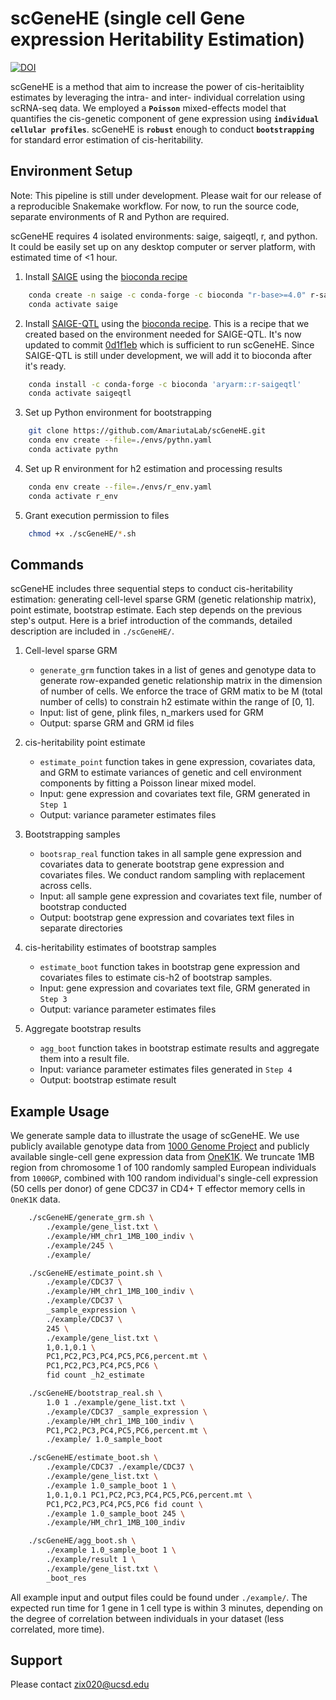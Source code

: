 # scGeneHE (single cell Gene expression Heritability Estimation)
[![DOI](https://zenodo.org/badge/936882217.svg)](https://doi.org/10.5281/zenodo.14920579)

scGeneHE is a method that aim to increase the power of cis-heritaiblity estimates by leveraging the intra- and inter- individual correlation using scRNA-seq data. We employed a **`Poisson`** mixed-effects model that quantifies the cis-genetic component of gene expression using **`individual cellular profiles`**. scGeneHE is **`robust`** enough to conduct **`bootstrapping`** for standard error estimation of cis-heritability. 

## Environment Setup

Note: This pipeline is still under development. Please wait for our release of a reproducible Snakemake workflow. For now, to run the source code, separate environments of R and Python are required. 

scGeneHE requires 4 isolated environments: saige, saigeqtl, r, and python. It could be easily set up on any desktop computer or server platform, with estimated time of <1 hour.

1. Install [SAIGE](https://github.com/weizhouUMICH/SAIGE) using the [bioconda recipe](https://github.com/weizhouUMICH/SAIGE/issues/272)
```sh
    conda create -n saige -c conda-forge -c bioconda "r-base>=4.0" r-saige
    conda activate saige
```

2. Install [SAIGE-QTL](https://github.com/weizhou0/qtl) using the [bioconda recipe](https://github.com/weizhou0/qtl/issues/5). This is a recipe that we created based on the environment needed for SAIGE-QTL. It's now updated to commit [0d1f1eb](https://github.com/weizhou0/qtl/commit/0d1f1ebcc2898eef8c3c6d0a372ee24612ec8ceb) which is sufficient to run scGeneHE. Since SAIGE-QTL is still under development, we will add it to bioconda after it's ready. 
```sh
    conda install -c conda-forge -c bioconda 'aryarm::r-saigeqtl'
    conda activate saigeqtl
```


3. Set up Python environment for bootstrapping
```sh
    git clone https://github.com/AmariutaLab/scGeneHE.git
    conda env create --file=./envs/pythn.yaml
    conda activate pythn
```

4. Set up R environment for h2 estimation and processing results
```sh
    conda env create --file=./envs/r_env.yaml
    conda activate r_env
```

5. Grant execution permission to files
```sh
    chmod +x ./scGeneHE/*.sh
```

## Commands

scGeneHE includes three sequential steps to conduct cis-heritability estimation: generating cell-level sparse GRM (genetic relationship matrix), point estimate, bootstrap estimate. Each step depends on the previous step's output. Here is a brief introduction of the commands, detailed description are included in ```./scGeneHE/```.

1. Cell-level sparse GRM
    * ```generate_grm``` function takes in a list of genes and genotype data to generate row-expanded genetic relationship matrix in the dimension of number of cells. We enforce the trace of GRM matix to be M (total number of cells) to constrain h2 estimate within the range of [0, 1]. 
    * Input: list of gene, plink files, n_markers used for GRM
    * Output: sparse GRM and GRM id files

2. cis-heritability point estimate
    * ```estimate_point``` function takes in gene expression, covariates data, and GRM to estimate variances of genetic and cell environment components by fitting a Poisson linear mixed model. 
    * Input: gene expression and covariates text file, GRM generated in ```Step 1```
    * Output: variance parameter estimates files

3. Bootstrapping samples
    * ```bootsrap_real``` function takes in all sample gene expression and covariates data to generate bootstrap gene expression and covariates files. We conduct random sampling with replacement across cells.
    * Input: all sample gene expression and covariates text file, number of bootstrap conducted
    * Output: bootstrap gene expression and covariates text files in separate directories

4. cis-heritability estimates of bootstrap samples
    * ```estimate_boot``` function takes in bootstrap gene expression and covariates files to estimate cis-h2 of bootstrap samples.
    * Input: gene expression and covariates text file, GRM generated in ```Step 3```
    * Output: variance parameter estimates files

5. Aggregate bootstrap results
    * ```agg_boot``` function takes in bootstrap estimate results and aggregate them into a result file.
    * Input: variance parameter estimates files generated in ```Step 4```
    * Output: bootstrap estimate result

## Example Usage

We generate sample data to illustrate the usage of scGeneHE. We use publicly available genotype data from [1000 Genome Project](https://www.internationalgenome.org/category/genotypes/) and publicly available single-cell gene expression data from [OneK1K](https://onek1k.org/). We truncate 1MB region from chromosome 1 of 100 randomly sampled European individuals from `1000GP`, combined with 100 random individual's single-cell expression (50 cells per donor) of gene CDC37 in CD4+ T effector memory cells in `OneK1K` data. 

```sh
    ./scGeneHE/generate_grm.sh \
        ./example/gene_list.txt \
        ./example/HM_chr1_1MB_100_indiv \
        ./example/245 \
        ./example/

    ./scGeneHE/estimate_point.sh \
        ./example/CDC37 \
        ./example/HM_chr1_1MB_100_indiv \
        ./example/CDC37 \
        _sample_expression \
        ./example/CDC37 \
        245 \
        ./example/gene_list.txt \
        1,0.1,0.1 \
        PC1,PC2,PC3,PC4,PC5,PC6,percent.mt \
        PC1,PC2,PC3,PC4,PC5,PC6 \
        fid count _h2_estimate

    ./scGeneHE/bootstrap_real.sh \
        1.0 1 ./example/gene_list.txt \
        ./example/CDC37 _sample_expression \
        ./example/HM_chr1_1MB_100_indiv \
        PC1,PC2,PC3,PC4,PC5,PC6,percent.mt \
        ./example/ 1.0_sample_boot

    ./scGeneHE/estimate_boot.sh \
        ./example/CDC37 ./example/CDC37 \
        ./example/gene_list.txt \
        ./example 1.0_sample_boot 1 \
        1,0.1,0.1 PC1,PC2,PC3,PC4,PC5,PC6,percent.mt \
        PC1,PC2,PC3,PC4,PC5,PC6 fid count \
        ./example 1.0_sample_boot 245 \
        ./example/HM_chr1_1MB_100_indiv

    ./scGeneHE/agg_boot.sh \
        ./example 1.0_sample_boot 1 \
        ./example/result 1 \
        ./example/gene_list.txt \
        _boot_res 
```
All example input and output files could be found under `./example/`. The expected run time for 1 gene in 1 cell type is within 3 minutes, depending on the degree of correlation between individuals in your dataset (less correlated, more time).

## Support
Please contact zix020@ucsd.edu 
